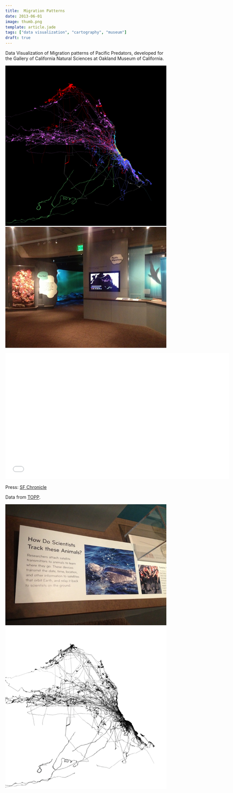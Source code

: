 ```yaml
---
title:  Migration Patterns
date: 2013-06-01
image: thumb.png
template: article.jade
tags: ["data visualization", "cartography", "museum"]
draft: true
---
```


<span class="more"></span>
Data Visualization of Migration patterns of Pacific Predators, developed for the Gallery of California Natural Sciences at Oakland Museum of California.

![migration](migration.png)
![migration](gallery.jpg)

<iframe src="//player.vimeo.com/video/70824261?title=0&amp;byline=0&amp;portrait=0&amp;color=ffffff&amp;autoplay=1&amp;loop=1" width="700" height="393" frameborder="0" webkitallowfullscreen mozallowfullscreen allowfullscreen></iframe>

Press: [SF Chronicle](http://www.sfgate.com/art/article/Oakland-Museum-of-Calif-Grand-reopening-4543144.php)

Data from [TOPP](http://www.topp.org/).

![migration](tag.jpg)
![migration](blackLines.png)
